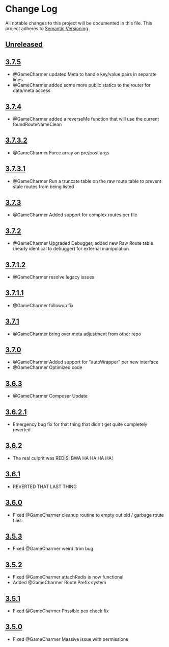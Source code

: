 # Change Log
All notable changes to this project will be documented in this file.
This project adheres to [Semantic Versioning](http://semver.org/).

## [Unreleased](https://gitlab.konghack.com/GCWorld/Routing)




## [3.7.5](https://gitlab.konghack.com/GCWorld/Routing/compare/3.7.4...3.7.5)
 - @GameCharmer updated Meta to handle key/value pairs in separate lines
 - @GameCharmer added some more public statics to the router for data/meta access


## [3.7.4](https://gitlab.konghack.com/GCWorld/Routing/compare/3.7.3.2...3.7.4)
 - @GameCharmer added a reverseMe function that will use the current foundRouteNameClean


## [3.7.3.2](https://gitlab.konghack.com/GCWorld/Routing/compare/3.7.3.1...3.7.3.2)
 - @GameCharmer Force array on pre/post args


## [3.7.3.1](https://gitlab.konghack.com/GCWorld/Routing/compare/3.7.3...3.7.3.1)
 - @GameCharmer Run a truncate table on the raw route table to prevent stale routes from being listed


## [3.7.3](https://gitlab.konghack.com/GCWorld/Routing/compare/3.7.2...3.7.3)
 - @GameCharmer Added support for complex routes per file


## [3.7.2](https://gitlab.konghack.com/GCWorld/Routing/compare/3.7.1.2...3.7.2)
 - @GameCharmer Upgraded Debugger, added new Raw Route table (nearly identical to debugger) for external manipulation


## [3.7.1.2](https://gitlab.konghack.com/GCWorld/Routing/compare/3.7.1.1...3.7.1.2)
 - @GameCharmer resolve legacy issues


## [3.7.1.1](https://gitlab.konghack.com/GCWorld/Routing/compare/3.7.1...3.7.1.1)
 - @GameCharmer followup fix


## [3.7.1](https://gitlab.konghack.com/GCWorld/Routing/compare/3.7.0...3.7.1)
 - @GameCharmer bring over meta adjustment from other repo


## [3.7.0](https://gitlab.konghack.com/GCWorld/Routing/compare/3.6.2.1...3.7.0)
 - @GameCharmer Added support for "autoWrapper" per new interface
 - @GameCharmer Optimized code


## [3.6.3](https://gitlab.konghack.com/GCWorld/Routing/compare/3.6.2.1...3.6.3)
 - @GameCharmer Composer Update


## [3.6.2.1](https://gitlab.konghack.com/GCWorld/Routing/compare/3.6.2...3.6.2.1)
 - Emergency bug fix for that thing that didn't get quite completely reverted


## [3.6.2](https://gitlab.konghack.com/GCWorld/Routing/compare/3.6.1...3.6.2)
 - The real culprit was REDIS!  BWA HA HA HA HA!


## [3.6.1](https://gitlab.konghack.com/GCWorld/Routing/compare/3.6.0...3.6.1)
 - REVERTED THAT LAST THING


## [3.6.0](https://gitlab.konghack.com/GCWorld/Routing/compare/3.5.3...3.6.0)
 - Fixed @GameCharmer cleanup routine to empty out old / garbage route files


## [3.5.3](https://gitlab.konghack.com/GCWorld/Routing/compare/3.5.2...3.5.3)
 - Fixed @GameCharmer weird ltrim bug


## [3.5.2](https://gitlab.konghack.com/GCWorld/Routing/compare/3.5.1...3.5.2)
 - Fixed @GameCharmer attachRedis is now functional
 - Added @GameCharmer Route Prefix system


## [3.5.1](https://gitlab.konghack.com/GCWorld/Routing/compare/3.5.0...3.5.1)
 - Fixed @GameCharmer Possible pex check fix


## [3.5.0](https://gitlab.konghack.com/GCWorld/Routing/compare/3.4.0.1...3.5.0)
 - Fixed @GameCharmer Massive issue with permissions

